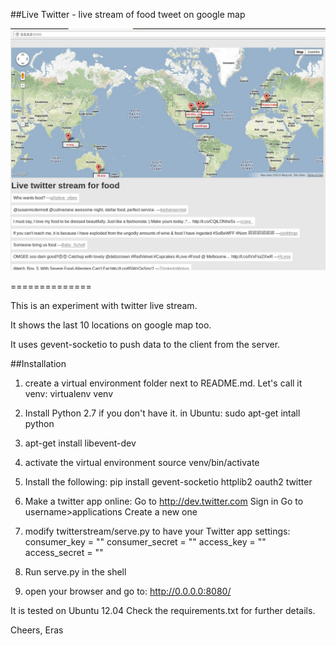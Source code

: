 ##Live Twitter - live stream of food tweet on google map

![Alt text](twitter-live-screenshot.jpg "Live Tweets on google map")

==============

This is an experiment with twitter live stream. 

It shows the last 10 locations on google map too.

It uses gevent-socketio to push data to the client from the server.


##Installation

1. create a virtual environment folder next to README.md. Let's call it venv:
virtualenv venv

2. Install Python 2.7 if you don't have it.
in Ubuntu:
sudo apt-get intall python

3. apt-get install libevent-dev

4. activate the virtual environment
source venv/bin/activate

5. Install the following:
pip install gevent-socketio httplib2 oauth2 twitter

6. Make a twitter app online:
Go to http://dev.twitter.com
Sign in
Go to username>applications
Create a new one

7. modify twitterstream/serve.py to have your Twitter app settings:
consumer_key = ""
consumer_secret = ""
access_key = ""
access_secret = ""

7. Run serve.py in the shell

8. open your browser and go to: http://0.0.0.0:8080/

It is tested on Ubuntu 12.04
Check the requirements.txt for further details.


Cheers,
Eras
